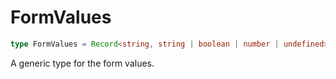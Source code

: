 # FormValues

```ts
type FormValues = Record<string, string | boolean | number | undefined>;
```

A generic type for the form values.
